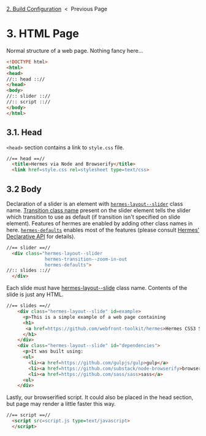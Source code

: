 [2. Build Configuration][build-config] &nbsp;&lt;&nbsp; Previous Page

[build-config]: 2_gulpfile.js.md

# 3. HTML Page

Normal structure of a web page. Nothing fancy here...

```html
<!DOCTYPE html>
<html>
<head>
//:: head :://
</head>
<body>
//:: slider :://
//:: script :://
</body>
</html>
```

## 3.1. Head

`<head>` section contains a link to `style.css` file.

```html
//== head ==//
  <title>Hermes via Node and Browserify</title>
  <link href=style.css rel=stylesheet type=text/css>
```

## 3.2 Body

Declaration of a slider is an element with
[`hermes-layout--slider`][layout-slider] class name.
[Transition class name][transition-class] present on the slider element tells
the slider which transition to use as default (if transition isn't specified
on slide element).
Features of hermes are enabled by adding other class names in here.
[`hermes-defaults`][hermes-defaults] enables most of the features (please
consult [Hermes' Declarative API][css-api] for details).

[layout-slider]: https://github.com/webfront-toolkit/hermes/blob/master/doc/class-names.md#hermes-layout--slider
[transition-class]: https://github.com/webfront-toolkit/hermes/blob/master/doc/class-names.md#hermes-transition--sg
[hermes-defaults]: https://github.com/webfront-toolkit/hermes/blob/master/doc/class-names.md#hermes-defaults
[css-api]: https://github.com/webfront-toolkit/hermes/blob/master/doc/class-names.md

```html
//== slider ==//
  <div class="hermes-layout--slider
              hermes-transition--zoom-in-out
              hermes-defaults">
//:: slides :://
  </div>
```

Each slide must have [hermes-layout--slide][layout-slide] class name.
Contents of the slide is just any HTML.

[layout-slide]: https://github.com/webfront-toolkit/hermes/blob/master/doc/class-names.md#hermes-layout--slide

```html
//== slides ==//
    <div class="hermes-layout--slide" id=example>
      <p>This is a simple example of a web page containing
      <h1>
       <a href=https://github.com/webfront-toolkit/hermes>Hermes CSS3 Slideshow</a>
      </h1>
    </div>
    <div class="hermes-layout--slide" id="dependencies">
      <p>It was built using:
      <ul>
        <li><a href=https://github.com/gulpjs/gulp>gulp</a>
        <li><a href=https://github.com/substack/node-browserify>browserify</a>
        <li><a href=https://github.com/sass/sass>sass</a>
      <ul>
    </div>
```

Lastly, our browserified script. It could also be placed in the head section,
but page may render a little faster this way.

```html
//== script ==//
  <script src=script.js type=text/javascript>
  </script>
```

